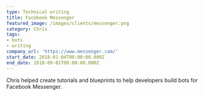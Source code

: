 ```yaml
---
type: Technical writing
title: Facebook Messenger
featured_image: /images/clients/messenger.png
category: Chris
tags:
- bots
- writing
company_url: 'https://www.messenger.com/'
start_date: 2018-01-04T00:00:00.000Z
end_date: 2018-09-01T00:00:00.000Z
---
```


Chris helped create tutorials and blueprints to help developers build bots for Facebook Messenger.
